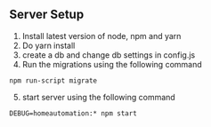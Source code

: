 ## Server Setup

1. Install latest version of node, npm and yarn
2. Do yarn install
3. create a db and change db settings in config.js
4. Run the migrations using the following command
```
npm run-script migrate
```
5. start server using the following command
```
DEBUG=homeautomation:* npm start
```
